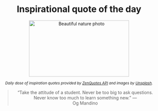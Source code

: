 
<div align="center">

# Inspirational quote of the day

<img src="./data/photo.jpeg" alt="Beautiful nature photo" width="320" height="180">

<sub><i>Daily dose of inspiration quotes provided by [ZenQuotes API](https://zenquotes.io/) and images by [Unsplash](https://unsplash.com/).</i></sub>


<blockquote>&ldquo;Take the attitude of a student. Never be too big to ask questions. Never know too much to learn something new.&rdquo; &mdash; <footer>Og Mandino</footer></blockquote>

</div>
